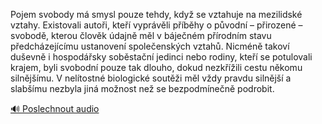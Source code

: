 
Pojem svobody má smysl pouze tehdy, když se vztahuje na mezilidské vztahy. Existovali autoři, kteří vyprávěli příběhy o původní – přirozené – svobodě, kterou člověk údajně měl v báječném přírodním stavu předcházejícímu ustanovení společenských vztahů. Nicméně takoví duševně i hospodářsky soběstační jedinci nebo rodiny, kteří se potulovali krajem, byli svobodní pouze tak dlouho, dokud nezkřížili cestu někomu silnějšímu. V nelítostné biologické soutěži měl vždy pravdu silnější a slabšímu nezbyla jiná možnost než se bezpodmínečně podrobit.

[🔊 Poslechnout audio](/data/7-paragraphs/audio/chapter_57/para_004-Pojem-svobody-m-smysl-pouze-tehdy-kdy-se-vztahu.mp3)
